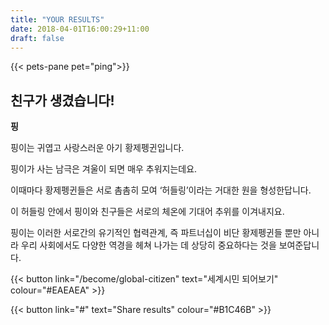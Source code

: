 ```yaml
---
title: "YOUR RESULTS"
date: 2018-04-01T16:00:29+11:00
draft: false
---
```


{{< pets-pane pet="ping">}}

친구가 생겼습니다!
---

**핑**

핑이는 귀엽고 사랑스러운 아기 황제펭귄입니다. 

핑이가 사는 남극은 겨울이 되면 매우 추워지는데요. 

이때마다 황제펭귄들은 서로 촘촘히 모여 ‘허들링’이라는 거대한 원을 형성한답니다. 

이 허들링 안에서 핑이와 친구들은 서로의 체온에 기대어 추위를 이겨내지요. 

핑이는 이러한 서로간의 유기적인 협력관계, 즉 파트너십이 비단 황제펭귄들 뿐만 아니라 우리 사회에서도 다양한 역경을 헤쳐 나가는 데 상당히 중요하다는 것을 보여준답니다.


{{< button link="/become/global-citizen" text="세계시민 되어보기" colour="#EAEAEA" >}}

{{< button link="#" text="Share results" colour="#B1C46B" >}}